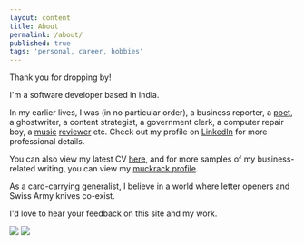 ```yaml
---
layout: content
title: About
permalink: /about/
published: true
tags: 'personal, career, hobbies'
---
```

Thank you for dropping by!

I'm a software developer based in India. 

In my earlier lives, I was (in no particular order), a business reporter, a [poet](surajsharma.blogspot.in), a ghostwriter, a content strategist, a government clerk, a computer repair boy, a [music](http://thesilentballet.com/reviews/Tape_-_Revelationes.html) [reviewer](http://thesilentballet.com/reviews/Stephan_Mathieu_-_A_Static_Place.html) etc. Check out my profile on [LinkedIn](https://in.linkedin.com/in/surajsharma21) for more professional details. 

You can also view my latest CV [here](http://bit.ly/31oAvMw), and for more samples of my business-related writing, you can view my [muckrack profile](http://www.muckrack.com/surajsharma).

As a card-carrying generalist, I believe in a world where letter openers and Swiss Army knives co-exist.

I'd love to hear your feedback on this site and my work.

![](http://i.imgur.com/LjcPv.png) ![](http://i.imgur.com/cNKvt.png)

